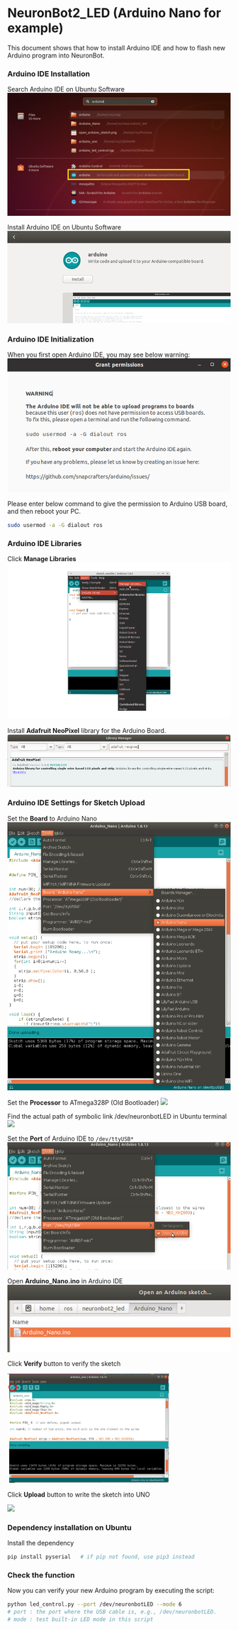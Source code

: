 # NeuronBot2_LED (Arduino Nano for example)

This document shows that how to install Arduino IDE and how to flash new Arduino program into NeuronBot.

### Arduino IDE Installation

Search Arduino IDE on Ubuntu Software
<img src="https://github.com/Adlink-ROS/NeuronBot2_LED/blob/master/images/aduino_search.png">

Install Arduino IDE on Ubuntu Software
<img src="https://github.com/Adlink-ROS/NeuronBot2_LED/blob/master/images/arduino_install.png">

### Arduino IDE Initialization

When you first open Arduino IDE, you may see below warning:
<img src="https://github.com/Adlink-ROS/NeuronBot2_LED/blob/master/images/usermod.png">

Please enter below command to give the permission to Arduino USB board, and then reboot your PC.

```bash
sudo usermod -a -G dialout ros
```

### Arduino IDE Libraries

Click **Manage Libraries**
<img src="https://github.com/Adlink-ROS/NeuronBot2_LED/blob/master/images/arduino_manage_library.png">

Install **Adafruit NeoPixel** library for the Arduino Board.
<img src="https://github.com/Adlink-ROS/NeuronBot2_LED/blob/master/images/download_adafruit.png">

### Arduino IDE Settings for Sketch Upload

Set the **Board** to Arduino Nano
<img src="https://github.com/Adlink-ROS/NeuronBot2_LED/blob/master/images/Nano_BoardSet.png"> 

Set the **Processor** to ATmega328P (Old Bootloader)
<img src="https://github.com/Adlink-ROS/NeuronBot_LED/blob/master/images/processorset.png"> 

Find the actual path of symbolic link /dev/neuronbotLED in Ubuntu terminal
<img src="https://github.com/Adlink-ROS/NeuronBot_LED/blob/master/images/neuronbotLED.png"> 

Set the **Port** of Arduino IDE to `/dev/ttyUSB*`
<img src="https://github.com/Adlink-ROS/NeuronBot2_LED/blob/master/images/portset.png">

Open **Arduino_Nano.ino** in Arduino IDE
<img src="https://github.com/Adlink-ROS/NeuronBot2_LED/blob/master/images/arduino_open_sketch.png">

Click **Verify** button to verify the sketch

<img src="https://github.com/Adlink-ROS/NeuronBot2_LED/blob/master/images/verify.png">

Click **Upload** button to write the sketch into UNO

<img src="https://github.com/Adlink-ROS/NeuronBot_LED/blob/master/images/upload.png">

### Dependency installation on Ubuntu

Install the dependency
```sh
pip install pyserial   # if pip not found, use pip3 instead
```

### Check the function

Now you can verify your new Arduino program by executing the script:

```sh
python led_control.py --port /dev/neuronbotLED --mode 6
# port : the port where the USB cable is, e.g., /dev/neuronbotLED.
# mode : test built-in LED mode in this script
```
